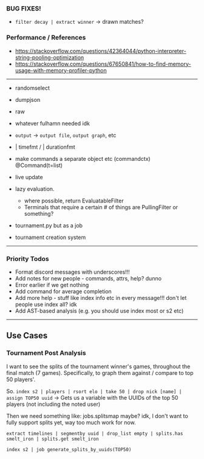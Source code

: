 ### BUG FIXES!

- `filter decay | extract winner` -> drawn matches?

### Performance / References

- https://stackoverflow.com/questions/42364044/python-interpreter-string-pooling-optimization
- https://stackoverflow.com/questions/67650841/how-to-find-memory-usage-with-memory-profiler-python

---

- randomselect
- dumpjson
- raw
- whatever fulhamn needed idk
- `output` -> `output file`, `output graph`, etc
- | timefmt / | durationfmt

- make commands a separate object etc (commandctx) @Command(t=list)
- live update

- lazy evaluation.
    - where possible, return EvaluatableFilter
    - Terminals that require a certain # of things are PullingFilter or something?

- tournament.py but as a job
- tournament creation system

---

### Priority Todos

- Format discord messages with underscores!!!
- Add notes for new people - commands, attrs, help? dunno
- Error earlier if we get nothing
- Add command for average completion
- Add more help - stuff like index info etc in every message!!! don't let people use index all? idk
- Add AST-based analysis (e.g. you should use index most or s2 etc)

---

## Use Cases

### Tournament Post Analysis

I want to see the splits of the tournament winner's games, throughout the final match (7 games).
Specifically, to graph them against / compare to top 50 players'.

So. `index s2 | players | rsort elo | take 50 | drop nick [name] | assign TOP50 uuid`
-> Gets us a variable with the UUIDs of the top 50 players (not including the noted user)

Then we need something like: jobs.splitsmap maybe? idk, I don't want to fully support splits yet,
way too much work for now.

`extract timelines | segmentby uuid | drop_list empty | splits.has smelt_iron | splits.get smelt_iron`

`index s2 | job generate_splits_by_uuids(TOP50)`
